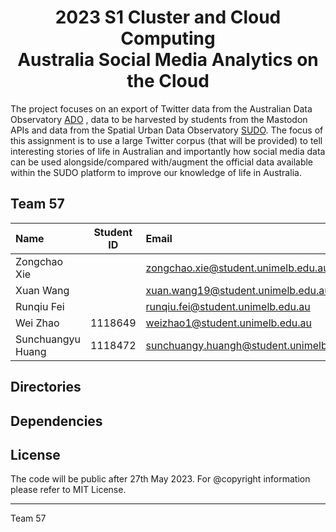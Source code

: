 <h1 align=center>2023 S1 Cluster and Cloud Computing<br>Australia Social Media Analytics on the Cloud</h1>

The project focuses on an export of Twitter data
from the Australian Data Observatory [ADO](www.ado.eresearch.unimelb.edu.au) , data to be
harvested by students from the Mastodon APIs and data from the Spatial Urban Data Observatory
[SUDO](https://sudo.eresearch.unimelb.edu.au). The focus of this assignment is to use a large Twitter
corpus (that will be provided) to tell interesting stories of life in Australian and importantly how
social media data can be used alongside/compared with/augment the official data available within
the SUDO platform to improve our knowledge of life in Australia.

## Team 57

| Name              | Student ID | Email                                    |
| :---------------- | :--------: | :--------------------------------------- |
| Zongchao Xie      |            | zongchao.xie@student.unimelb.edu.au      |
| Xuan Wang         |            | xuan.wang19@student.unimelb.edu.au       |
| Runqiu Fei        |            | runqiu.fei@student.unimelb.edu.au        |
| Wei Zhao          | 1118649    | weizhao1@student.unimelb.edu.au          |
| Sunchuangyu Huang | 1118472    | sunchuangy.huangh@student.unimelb.edu.au |


## Directories

## Dependencies

## License

The code will be public after 27th May 2023. For @copyright information please refer to MIT License.

---
<p alignright>Team 57</p>
